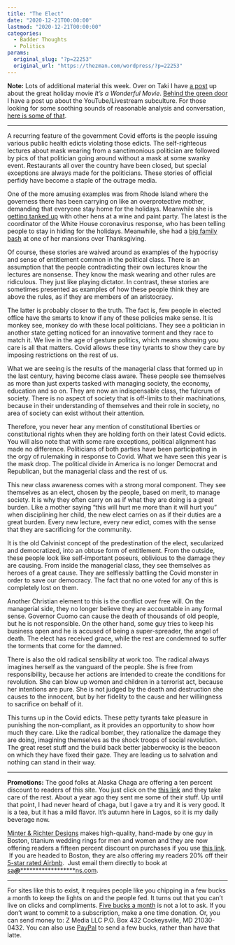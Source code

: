 ```yaml
---
title: "The Elect"
date: "2020-12-21T00:00:00"
lastmod: "2020-12-21T00:00:00"
categories:
  - Badder Thoughts
  - Politics
params:
  original_slug: "?p=22253"
  original_url: "https://thezman.com/wordpress/?p=22253"
---
```


**Note:** Lots of additional material this week. Over on Taki I have
<a href="https://www.takimag.com/article/its-a-wonderful-movie/"
rel="noopener" target="_blank">a post</a> up about the great holiday
movie *It’s a Wonderful Movie*.
<a href="https://www.subscribestar.com/posts/240753" rel="noopener"
target="_blank">Behind the green door</a> I have a post up about the
YouTube/Livestream subculture. For those looking for some soothing
sounds of reasonable analysis and conversation,
<a href="https://youtu.be/jrZAbwx0rfI" rel="noopener"
target="_blank">here is some of that</a>.

------------------------------------------------------------------------

A recurring feature of the government Covid efforts is the people
issuing various public health edicts violating those edicts. The
self-righteous lectures about mask wearing from a sanctimonious
politician are followed by pics of that politician going around without
a mask at some swanky event. Restaurants all over the country have been
closed, but special exceptions are always made for the politicians.
These stories of official perfidy have become a staple of the outrage
media.

One of the more amusing examples was from Rhode Island where the
governess there has been carrying on like an overprotective mother,
demanding that everyone stay home for the holidays. Meanwhile she is
[getting tanked
up](https://www.abc6.com/its-not-the-full-story-woman-who-took-photo-of-governor-raimondo-speaks-out/)
with other hens at a wine and paint party. The latest is the coordinator
of the White House coronavirus response, who has been telling people to
stay in hiding for the holidays. Meanwhile, she had a [big family
bash](https://www.breitbart.com/news/birx-travels-family-visits-highlight-pandemic-safety-perils/)
at one of her mansions over Thanksgiving.

Of course, these stories are waived around as examples of the hypocrisy
and sense of entitlement common in the political class. There is an
assumption that the people contradicting their own lectures know the
lectures are nonsense. They know the mask wearing and other rules are
ridiculous. They just like playing dictator. In contrast, these stories
are sometimes presented as examples of how these people think they are
above the rules, as if they are members of an aristocracy.

The latter is probably closer to the truth. The fact is, few people in
elected office have the smarts to know if any of these policies make
sense. It is monkey see, monkey do with these local politicians. They
see a politician in another state getting noticed for an innovative
torment and they race to match it. We live in the age of gesture
politics, which means showing you care is all that matters. Covid allows
these tiny tyrants to show they care by imposing restrictions on the
rest of us.

What we are seeing is the results of the managerial class that formed up
in the last century, having become class aware. These people see
themselves as more than just experts tasked with managing society, the
economy, education and so on. They are now an indispensable class, the
fulcrum of society. There is no aspect of society that is off-limits to
their machinations, because in their understanding of themselves and
their role in society, no area of society can exist without their
attention.

Therefore, you never hear any mention of constitutional liberties or
constitutional rights when they are holding forth on their latest Covid
edicts. You will also note that with some rare exceptions, political
alignment has made no difference. Politicians of both parties have been
participating in the orgy of rulemaking in response to Covid. What we
have seen this year is the mask drop. The political divide in America is
no longer Democrat and Republican, but the managerial class and the rest
of us.

This new class awareness comes with a strong moral component. They see
themselves as an elect, chosen by the people, based on merit, to manage
society. It is why they often carry on as if what they are doing is a
great burden. Like a mother saying “this will hurt me more than it will
hurt you” when disciplining her child, the new elect carries on as if
their duties are a great burden. Every new lecture, every new edict,
comes with the sense that they are sacrificing for the community.

It is the old Calvinist concept of the predestination of the elect,
secularized and democratized, into an obtuse form of entitlement. From
the outside, these people look like self-important poseurs, oblivious to
the damage they are causing. From inside the managerial class, they see
themselves as heroes of a great cause. They are selflessly battling the
Covid monster in order to save our democracy. The fact that no one voted
for any of this is completely lost on them.

Another Christian element to this is the conflict over free will. On the
managerial side, they no longer believe they are accountable in any
formal sense. Governor Cuomo can cause the death of thousands of old
people, but he is not responsible. On the other hand, some guy tries to
keep his business open and he is accused of being a super-spreader, the
angel of death. The elect has received grace, while the rest are
condemned to suffer the torments that come for the damned.

There is also the old radical sensibility at work too. The radical
always imagines herself as the vanguard of the people. She is free from
responsibility, because her actions are intended to create the
conditions for revolution. She can blow up women and children in a
terrorist act, because her intentions are pure. She is not judged by the
death and destruction she causes to the innocent, but by her fidelity to
the cause and her willingness to sacrifice on behalf of it.

This turns up in the Covid edicts. These petty tyrants take pleasure in
punishing the non-compliant, as it provides an opportunity to show how
much they care. Like the radical bomber, they rationalize the damage
they are doing, imagining themselves as the shock troops of social
revolution. The great reset stuff and the build back better jabberwocky
is the beacon on which they have fixed their gaze. They are leading us
to salvation and nothing can stand in their way.

------------------------------------------------------------------------

**Promotions:** The good folks at Alaska Chaga are offering a ten
percent discount to readers of this site. You just click on the
<a href="https://alaskachaga.us/discount/ZMAN" rel="noopener noreferrer"
target="_blank">this link</a> and they take care of the rest. About a
year ago they sent me some of their stuff. Up until that point, I had
never heard of chaga, but I gave a try and it is very good. It is a tea,
but it has a mild flavor. It’s autumn here in Lagos, so it is my daily
beverage now.

<a href="https://www.minterandrichterdesigns.com/"
rel="noreferrer nofollow noopener" target="_blank">Minter &amp; Richter
Designs</a> makes high-quality, hand-made by one guy in Boston, titanium
wedding rings for men and women and they are now offering readers a
fifteen percent discount on purchases if you use
<a href="https://www.minterandrichterdesigns.com/discount/ZMAN"
rel="noreferrer nofollow noopener" target="_blank">this link</a>. 
 <span class="highlight"><span class="colour"><span class="font"><span class="size">If
you are headed to Boston, they are also offering my readers 20% off
their <a
href="https://www.airbnb.com/users/7988017/listings?user_id=7988017&amp;s=3"
rel="noopener noreferrer" target="_blank">5-star rated Airbnb</a>.  Just
email them directly to book at
<a href="mailto:sa***@*********************ns.com"
data-original-string="ME8Sbji9RAUdYR4/Eylxhg==cb7UYHgfJzw9Wcp5QhByDJnCaORhn6yDCJx2L+NO6n41lDQ0SFRru1w9C58lnJW626s"><span
class="apbct-email-encoder"
data-original-string="qMjYRDx0wYnDzbdkxlH4Yw==cb79Xg5E+Rzm5bqA+fgSzRVO9MBuZL2xZINO5/HNJLSz9Z2ZZOgjYUJCVLNHTAAf3Ia"
title="This contact has been encoded by Anti-Spam by CleanTalk. Click to decode. To finish the decoding make sure that JavaScript is enabled in your browser.">sa<span
class="apbct-blur">***</span>@<span
class="apbct-blur">*********************</span>ns.com</span></a>.</span></span></span></span>

------------------------------------------------------------------------

For sites like this to exist, it requires people like you chipping in a
few bucks a month to keep the lights on and the people fed. It turns out
that you can’t live on clicks and compliments.
<a href="https://www.subscribestar.com/the-z-blog"
rel="noopener noreferrer" target="_blank">Five bucks a month</a> is not
a lot to ask. If you don’t want to commit to a subscription, make a one
time donation. Or, you can send money to: Z Media LLC P.O. Box 432
Cockeysville, MD 21030-0432. You can also use <a
href="https://www.paypal.com/cgi-bin/webscr?cmd=_s-xclick&amp;hosted_button_id=UDAS2Q8JYA6CN&amp;source=url"
rel="noopener noreferrer" target="_blank">PayPal</a> to send a few
bucks, rather than have that latte.
